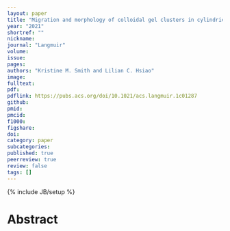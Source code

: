 ```yaml
---
layout: paper
title: "Migration and morphology of colloidal gel clusters in cylindrical channel flow"
year: "2021"
shortref: ""
nickname: 
journal: "Langmuir"
volume: 
issue: 
pages: 
authors: "Kristine M. Smith and Lilian C. Hsiao"
image: 
fulltext: 
pdf: 
pdflink: https://pubs.acs.org/doi/10.1021/acs.langmuir.1c01287
github: 
pmid: 
pmcid: 
f1000: 
figshare: 
doi: 
category: paper
subcategories: 
published: true
peerreview: true
review: false
tags: []
---
```

{% include JB/setup %}

# Abstract 
